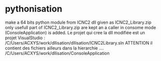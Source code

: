 # pythonisation
make a 64 bits python module from ICNC2 dll given as ICNC2_Library.zip
only usefull part of  ICNC2_Library.zip are kept an a caller in
consome mode (ConsoleApplication) is added.
Le projet qui cree la dll modifiée est un projet VisualStudio :
/C/Users/ACXYS/work/dllisation/dllisation/ICNC2Library.sln
ATTENTION il contient des fichiers ailleurs dans la hierarchie ....
/C/Users/ACXYS/work/dllisation/ConsoleApplication